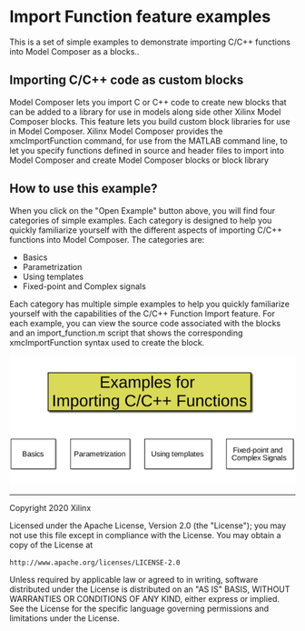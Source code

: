 # Import Function feature examples
This is a set of simple examples to demonstrate importing C/C++ functions into Model Composer as a blocks..

## Importing C/C++ code as custom blocks

Model Composer lets you import C or C++ code to create new blocks that can be added to a library for use in models along side other Xilinx Model Composer blocks. This feature lets you build custom block libraries for use in Model Composer. Xilinx Model Composer provides the xmcImportFunction command, for use from the MATLAB command line, to let you specify functions defined in source and header files to import into Model Composer and create Model Composer blocks or block library

## How to use this example?

When you click on the "Open Example" button above, you will find four categories of simple examples. Each category is designed to help you quickly familiarize yourself with the different aspects of importing C/C++ functions into Model Composer. The categories are:

* Basics
* Parametrization
* Using templates
* Fixed-point and Complex signals

Each category has multiple simple examples to help you quickly familiarize yourself with the capabilities of the C/C++ Function Import feature. For each example, you can view the source code associated with the blocks and an import_function.m script that shows the corresponding xmcImportFunction syntax used to create the block.

![](Images/import_function.png)

------------
Copyright 2020 Xilinx

Licensed under the Apache License, Version 2.0 (the "License");
you may not use this file except in compliance with the License.
You may obtain a copy of the License at

    http://www.apache.org/licenses/LICENSE-2.0

Unless required by applicable law or agreed to in writing, software
distributed under the License is distributed on an "AS IS" BASIS,
WITHOUT WARRANTIES OR CONDITIONS OF ANY KIND, either express or implied.
See the License for the specific language governing permissions and
limitations under the License.
